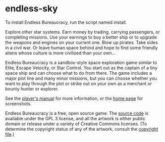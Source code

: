 # endless-sky

To install Endless Bureaucracy, run the script named install.

Explore other star systems. Earn money by trading, carrying passengers, or completing missions. Use your earnings to buy a better ship or to upgrade the weapons and engines on your current one. Blow up pirates. Take sides in a civil war. Or leave human space behind and hope to find some friendly aliens whose culture is more civilized than your own...

Endless Bureaucracy is a sandbox-style space exploration game similar to Elite, Escape Velocity, or Star Control. You start out as the captain of a tiny space ship and can choose what to do from there. The game includes a major plot line and many minor missions, but you can choose whether you want to play through the plot or strike out on your own as a merchant or bounty hunter or explorer.

See the [player's manual](https://github.com/endless-sky/endless-sky/wiki/PlayersManual) for more information, or the [home page](https://endless-sky.github.io/) for screenshots.

Endless Bureaucracy is a free, open source game. The [source code](https://github.com/endless-sky/endless-sky/) is available under the GPL 3 license, and all the artwork is either public domain or release under a variety of Creative Commons licenses. (To determine the copyright status of any of the artwork, consult the [copyright file](https://github.com/endless-sky/endless-sky/blob/master/copyright).)
